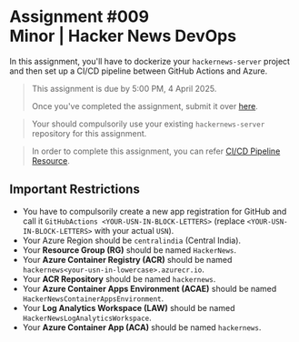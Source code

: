 # Assignment #009 <br/> Minor | Hacker News DevOps

In this assignment, you'll have to dockerize your `hackernews-server` project and then set up a CI/CD pipeline between GitHub Actions and Azure.

> This assignment is due by 5:00 PM, 4 April 2025.
>
> Once you've completed the assignment, submit it over [here](https://forms.gle/9JYTMEA78E7UCkkQ9).

> Your should compulsorily use your existing `hackernews-server` repository for this assignment.

> In order to complete this assignment, you can refer [CI/CD Pipeline Resource](https://github.com/stack-lane/BootcampX/blob/main/Module%20%2304/03%20CI%2BCD%20Pipeline.md).

## Important Restrictions

- You have to compulsorily create a new app registration for GitHub and call it `GitHubActions <YOUR-USN-IN-BLOCK-LETTERS>` (replace `<YOUR-USN-IN-BLOCK-LETTERS>` with your actual `USN`).
- Your Azure Region should be `centralindia` (Central India).
- Your **Resource Group (RG)** should be named `HackerNews`.
- Your **Azure Container Registry (ACR)** should be named `hackernews<your-usn-in-lowercase>.azurecr.io`.
- Your **ACR Repository** should be named `hackernews`.
- Your **Azure Container Apps Environment (ACAE)** should be named `HackerNewsContainerAppsEnvironment`.
- Your **Log Analytics Workspace (LAW)** should be named `HackerNewsLogAnalyticsWorkspace`.
- Your **Azure Container App (ACA)** should be named `hackernews`.

